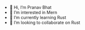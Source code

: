 - 👋 Hi, I’m Pranav Bhat
- 👀 I’m interested in Mern
- 🌱 I’m currently learning Rust
- 💞️ I’m looking to collaborate on Rust


<!---
pranavbhat77/pranavbhat77 is a ✨ special ✨ repository because its `README.md` (this file) appears on your GitHub profile.
You can click the Preview link to take a look at your changes.
--->
